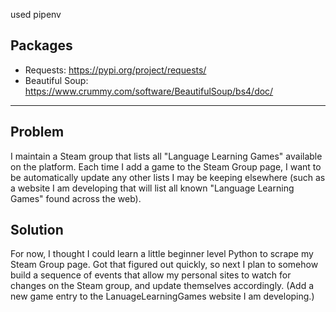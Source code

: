 used pipenv

## Packages
- Requests: https://pypi.org/project/requests/
- Beautiful Soup: https://www.crummy.com/software/BeautifulSoup/bs4/doc/

- - - - - 
## Problem

I maintain a Steam group that lists all "Language Learning Games" available on the platform. Each time I add a game to the Steam Group page, I want to be automatically update any other lists I may be keeping elsewhere (such as a website I am developing that will list all known "Language Learning Games" found across the web).

## Solution

For now, I thought I could learn a little beginner level Python to scrape my Steam Group page. Got that figured out quickly, so next I plan to somehow build a sequence of events that allow my personal sites to watch for changes on the Steam group, and update themselves accordingly. (Add a new game entry to the LanuageLearningGames website I am developing.)